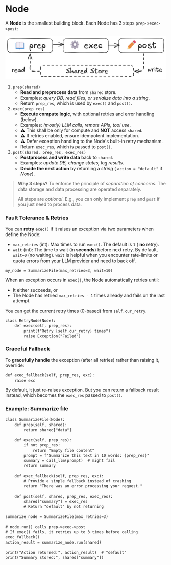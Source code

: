 # Node

A **Node** is the smallest building block. Each Node has 3 steps `prep->exec->post`:

![](https://github.com/the-pocket/.github/raw/main/assets/node.png?raw=true)

1. `prep(shared)`
   - **Read and preprocess data** from `shared` store.
   - Examples: _query DB, read files, or serialize data into a string_.
   - Return `prep_res`, which is used by `exec()` and `post()`.
2. `exec(prep_res)`
   - **Execute compute logic**, with optional retries and error handling (below).
   - Examples: _(mostly) LLM calls, remote APIs, tool use_.
   - ⚠️ This shall be only for compute and **NOT** access `shared`.
   - ⚠️ If retries enabled, ensure idempotent implementation.
   - ⚠️ Defer exception handling to the Node's built-in retry mechanism.
   - Return `exec_res`, which is passed to `post()`.
3. `post(shared, prep_res, exec_res)`
   - **Postprocess and write data** back to `shared`.
   - Examples: _update DB, change states, log results_.
   - **Decide the next action** by returning a _string_ ( `action = "default"` if _None_).

> **Why 3 steps?** To enforce the principle of _separation of concerns_. The data storage and data processing are operated separately.
>
> All steps are _optional_. E.g., you can only implement `prep` and `post` if you just need to process data.

### Fault Tolerance & Retries

You can **retry** `exec()` if it raises an exception via two parameters when define the Node:

- `max_retries` (int): Max times to run `exec()`. The default is `1` ( **no** retry).
- `wait` (int): The time to wait (in **seconds**) before next retry. By default, `wait=0` (no waiting). `wait` is helpful when you encounter rate-limits or quota errors from your LLM provider and need to back off.

```
my_node = SummarizeFile(max_retries=3, wait=10)

```

When an exception occurs in `exec()`, the Node automatically retries until:

- It either succeeds, or
- The Node has retried `max_retries - 1` times already and fails on the last attempt.

You can get the current retry times (0-based) from `self.cur_retry`.

```
class RetryNode(Node):
    def exec(self, prep_res):
        print(f"Retry {self.cur_retry} times")
        raise Exception("Failed")

```

### Graceful Fallback

To **gracefully handle** the exception (after all retries) rather than raising it, override:

```
def exec_fallback(self, prep_res, exc):
    raise exc

```

By default, it just re-raises exception. But you can return a fallback result instead, which becomes the `exec_res` passed to `post()`.

### Example: Summarize file

```
class SummarizeFile(Node):
    def prep(self, shared):
        return shared["data"]

    def exec(self, prep_res):
        if not prep_res:
            return "Empty file content"
        prompt = f"Summarize this text in 10 words: {prep_res}"
        summary = call_llm(prompt)  # might fail
        return summary

    def exec_fallback(self, prep_res, exc):
        # Provide a simple fallback instead of crashing
        return "There was an error processing your request."

    def post(self, shared, prep_res, exec_res):
        shared["summary"] = exec_res
        # Return "default" by not returning

summarize_node = SummarizeFile(max_retries=3)

# node.run() calls prep->exec->post
# If exec() fails, it retries up to 3 times before calling exec_fallback()
action_result = summarize_node.run(shared)

print("Action returned:", action_result)  # "default"
print("Summary stored:", shared["summary"])

```